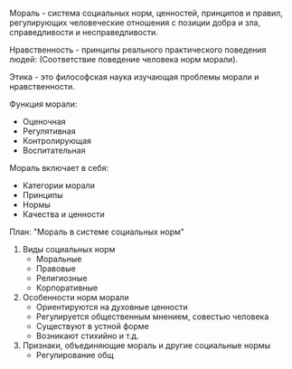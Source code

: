Мораль - система социальных норм, ценностей, принципов и правил, регулирующих человеческие отношения с позиции добра и зла, справедливости и несправедливости.

Нравственность - принципы реального практического поведения людей: (Соответствие поведение человека норм морали).

Этика - это философская наука изучающая проблемы морали и нравственности.

Функция морали:
- Оценочная
- Регулятивная
- Контролирующая
- Воспитательная

Мораль включает в себя:
- Категории морали
- Принципы
- Нормы
- Качества и ценности

План: "Мораль в системе социальных норм"
1. Виды социальных норм
	- Моральные
	- Правовые
	- Религиозные
	- Корпоративные
2. Особенности норм морали
	- Ориентируются на духовные ценности
	- Регулируется общественным мнением, совестью человека
	- Существуют в устной форме
	- Возникают стихийно и т.д.
3. Признаки, объединяющие мораль и другие социальные нормы
	- Регулирование общ
